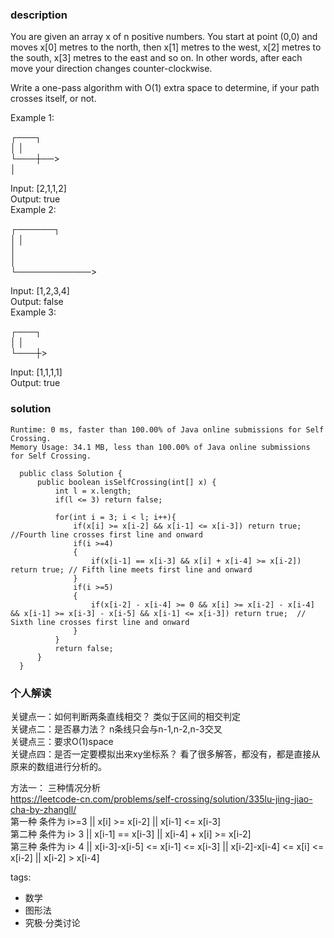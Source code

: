 ### description    
  You are given an array x of n positive numbers. You start at point (0,0) and moves x[0] metres to the north, then x[1] metres to the west, x[2] metres to the south, x[3] metres to the east and so on. In other words, after each move your direction changes counter-clockwise.  
    
  Write a one-pass algorithm with O(1) extra space to determine, if your path crosses itself, or not.  
    
     
    
  Example 1:  
    
  ┌───┐  
  │   │  
  └───┼──>  
      │  
    
  Input: [2,1,1,2]  
  Output: true  
  Example 2:  
    
  ┌──────┐  
  │      │  
  │  
  │  
  └────────────>  
    
  Input: [1,2,3,4]  
  Output: false   
  Example 3:  
    
  ┌───┐  
  │   │  
  └───┼>  
    
  Input: [1,1,1,1]  
  Output: true   
### solution    
```    
Runtime: 0 ms, faster than 100.00% of Java online submissions for Self Crossing.  
Memory Usage: 34.1 MB, less than 100.00% of Java online submissions for Self Crossing.  
  
  public class Solution {  
      public boolean isSelfCrossing(int[] x) {  
          int l = x.length;  
          if(l <= 3) return false;  
            
          for(int i = 3; i < l; i++){  
              if(x[i] >= x[i-2] && x[i-1] <= x[i-3]) return true;  //Fourth line crosses first line and onward  
              if(i >=4)  
              {  
                  if(x[i-1] == x[i-3] && x[i] + x[i-4] >= x[i-2]) return true; // Fifth line meets first line and onward  
              }  
              if(i >=5)  
              {  
                  if(x[i-2] - x[i-4] >= 0 && x[i] >= x[i-2] - x[i-4] && x[i-1] >= x[i-3] - x[i-5] && x[i-1] <= x[i-3]) return true;  // Sixth line crosses first line and onward  
              }  
          }  
          return false;  
      }  
  }  
```    
    
### 个人解读    
  关键点一：如何判断两条直线相交？ 类似于区间的相交判定  
  关键点二：是否暴力法？  n条线只会与n-1,n-2,n-3交叉  
  关键点三：要求O(1)space  
  关键点四：是否一定要模拟出来xy坐标系？ 看了很多解答，都没有，都是直接从原来的数组进行分析的。  
    
  方法一： 三种情况分析  
  https://leetcode-cn.com/problems/self-crossing/solution/335lu-jing-jiao-cha-by-zhangll/  
  第一种 条件为 i>=3 || x[i] >= x[i-2] || x[i-1] <= x[i-3]  
  第二种 条件为 i> 3 || x[i-1] == x[i-3] || x[i-4] + x[i] >= x[i-2]  
  第三种 条件为 i> 4 || x[i-3]-x[i-5] <= x[i-1] <= x[i-3] || x[i-2]-x[i-4] <= x[i] <= x[i-2] || x[i-2] > x[i-4]  
    
    
tags:    
  -  数学  
  -  图形法  
  -  究极·分类讨论  
